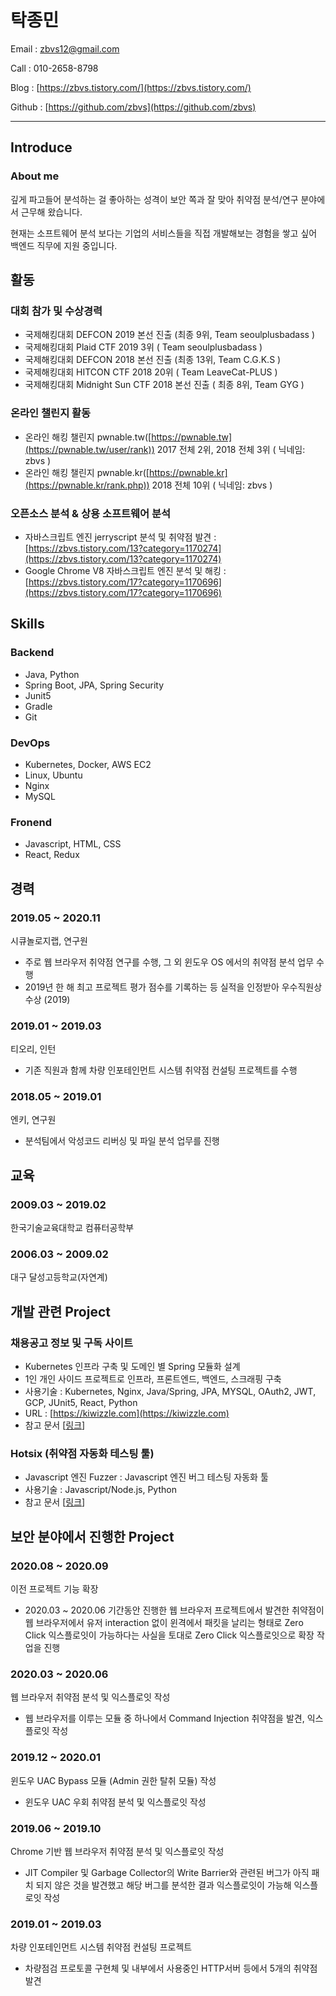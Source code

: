 
# 탁종민

Email : zbvs12@gmail.com

Call : 010-2658-8798

Blog : [https://zbvs.tistory.com/](https://zbvs.tistory.com/)

Github : [https://github.com/zbvs](https://github.com/zbvs)

---


## Introduce
### About me

깊게 파고들어 분석하는 걸 좋아하는 성격이 보안 쪽과 잘 맞아 취약점 분석/연구 분야에서 근무해 왔습니다.

현재는 소프트웨어 분석 보다는 기업의 서비스들을 직접 개발해보는 경험을 쌓고 싶어 백엔드 직무에 지원 중입니다.      

## 활동
### 대회 참가 및 수상경력
- 국제해킹대회 DEFCON 2019 본선 진출 (최종 9위, Team seoulplusbadass )
- 국제해킹대회 Plaid CTF 2019 3위 ( Team seoulplusbadass )
- 국제해킹대회 DEFCON 2018 본선 진출 (최종 13위, Team C.G.K.S )
- 국제해킹대회 HITCON CTF 2018 20위 ( Team LeaveCat-PLUS )
- 국제해킹대회 Midnight Sun CTF 2018 본선 진출 ( 최종 8위, Team GYG )

### 온라인 챌린지 활동
- 온라인 해킹 챌린지 pwnable.tw([https://pwnable.tw](https://pwnable.tw/user/rank)) 2017 전체 2위, 2018 전체 3위  ( 닉네임: zbvs )
- 온라인 해킹 챌린지 pwnable.kr([https://pwnable.kr](https://pwnable.kr/rank.php)) 2018 전체 10위 ( 닉네임: zbvs )

### 오픈소스 분석 & 상용 소프트웨어 분석
- 자바스크립트 엔진 jerryscript 분석 및 취약점 발견 : [https://zbvs.tistory.com/13?category=1170274](https://zbvs.tistory.com/13?category=1170274)
- Google Chrome V8 자바스크립트 엔진 분석 및 해킹 : [https://zbvs.tistory.com/17?category=1170696](https://zbvs.tistory.com/17?category=1170696)

## Skills
### Backend
- Java, Python
- Spring Boot, JPA, Spring Security
- Junit5
- Gradle
- Git

### DevOps
- Kubernetes, Docker, AWS EC2
- Linux, Ubuntu
- Nginx
- MySQL

### Fronend
- Javascript, HTML, CSS
- React, Redux

## 경력
### 2019.05 ~ 2020.11 
시큐놀로지랩, 연구원 
- 주로 웹 브라우저 취약점 연구를 수행, 그 외 윈도우 OS 에서의 취약점 분석 업무 수행
- 2019년 한 해 최고 프로젝트 평가 점수를 기록하는 등 실적을 인정받아 우수직원상 수상 (2019)

### 2019.01 ~ 2019.03 
티오리, 인턴
- 기존 직원과 함께 차량 인포테인먼트 시스템 취약점 컨설팅 프로젝트를 수행

### 2018.05 ~ 2019.01
엔키, 연구원
- 분석팀에서 악성코드 리버싱 및 파일 분석 업무를 진행

## 교육
### 2009.03 ~ 2019.02
한국기술교육대학교 컴퓨터공학부

### 2006.03 ~ 2009.02
대구 달성고등학교(자연계)

## 개발 관련 Project
### 채용공고 정보 및 구독 사이트
- Kubernetes 인프라 구축 및 도메인 별 Spring 모듈화 설계
- 1인 개인 사이드 프로젝트로 인프라, 프론트엔드, 백엔드, 스크래핑 구축
- 사용기술 : Kubernetes, Nginx, Java/Spring, JPA, MYSQL, OAuth2, JWT, GCP, JUnit5, React, Python
- URL : [https://kiwizzle.com](https://kiwizzle.com)  
- 참고 문서 [[링크](https://github.com/zbvs/kiwizzle-kube#kiwizzle-%ED%82%A4%EC%9C%84%EC%A6%90-%EB%AC%B8%EC%84%9C)]

### Hotsix (취약점 자동화 테스팅 툴)
- Javascript 엔진 Fuzzer : Javascript 엔진 버그 테스팅 자동화 툴
- 사용기술 : Javascript/Node.js, Python
- 참고 문서 [[링크](https://zbvs.github.io/portfolio/#-%20Hotsix%20Fuzzer)]

## 보안 분야에서 진행한 Project
### 2020.08 ~ 2020.09
이전 프로젝트 기능 확장
- 2020.03 ~ 2020.06 기간동안 진행한 웹 브라우저 프로젝트에서 발견한 취약점이 웹 브라우저에서 유저 interaction 
없이 윈격에서 패킷을 날리는 형태로 Zero Click 익스플로잇이 가능하다는 사실을 토대로 Zero Click 익스플로잇으로 확장 작업을 진행

### 2020.03 ~ 2020.06 
웹 브라우저 취약점 분석 및 익스플로잇 작성
- 웹 브라우저를 이루는 모듈 중 하나에서 Command Injection 취약점을 발견, 익스플로잇 작성

### 2019.12 ~ 2020.01
윈도우 UAC Bypass 모듈 (Admin 권한 탈취 모듈) 작성
- 윈도우 UAC 우회 취약점 분석 및 익스플로잇 작성

### 2019.06 ~ 2019.10
Chrome 기반 웹 브라우저 취약점 분석 및 익스플로잇 작성
- JIT Compiler 및 Garbage Collector의 Write Barrier와 관련된 버그가 아직 패치 되지 않은 것을 
발견했고 해당 버그를 분석한 결과 익스플로잇이 가능해 익스플로잇 작성
 
### 2019.01 ~ 2019.03
차량 인포테인먼트 시스템 취약점 컨설팅 프로젝트
- 차량점검 프로토콜 구현체 및 내부에서 사용중인 HTTP서버 등에서 5개의 취약점 발견
